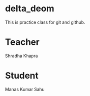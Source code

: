 # delta_deom
This is practice class for git and github.

# Teacher
Shradha Khapra

# Student
Manas Kumar Sahu
